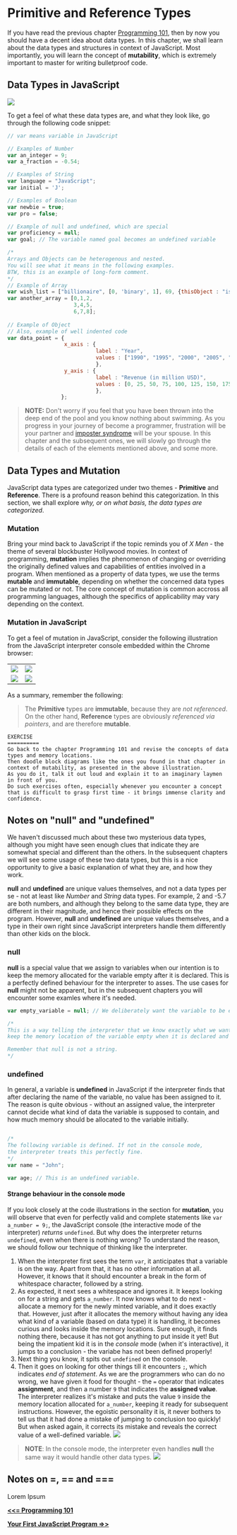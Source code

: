 # Primitive and Reference Types

If you have read the previous chapter [Programming 101](https://github.com/datasouvik/getting_started_with_javascript/blob/master/Chapters/2_programming101.md), then by now you should have a decent idea about data types. In this chapter, we shall learn about the data types and structures in context of JavaScript. Most importantly, you will learn the concept of __mutability__, which is extremely important to master for writing bulletproof code.

## Data Types in JavaScript

![](https://github.com/datasouvik/getting_started_with_javascript/blob/master/Assets/dataTypes.png)    

To get a feel of what these data types are, and what they look like, go through the following code snippet:    

```javascript
// var means variable in JavaScript

// Examples of Number
var an_integer = 9;
var a_fraction = -0.54;

// Examples of String
var language = "JavaScript";
var initial = 'J';

// Examples of Boolean
var newbie = true;
var pro = false;

// Example of null and undefined, which are special
var proficiency = null;
var goal; // The variable named goal becomes an undefined variable

/*
Arrays and Objects can be heterogenous and nested.
You will see what it means in the following examples.
BTW, this is an example of long-form comment.
*/
// Example of Array
var wish_list = ["billionaire", [0, 'binary', 1], 69, {thisObject : "isAwesOme"}];
var another_array = [0,1,2,
                     3,4,5,
                     6,7,8];
                     
// Example of Object
// Also, example of well indented code
var data_point = {
                  x_axis : {
                            label : "Year", 
                            values : ["1990", "1995", "2000", "2005", "2010", "2015", "2012"],
                            },
                  y_axis : {
                            label : "Revenue (in million USD)",
                            values : [0, 25, 50, 75, 100, 125, 150, 175, 200, 250, 300, 350, 400],
                            },
                 };
```

> __NOTE:__ Don't worry if you feel that you have been thrown into the deep end of the pool and you know nothing about swimming. As you progress in your journey of become a programmer, frustration will be your partner and [imposter syndrome](https://en.wikipedia.org/wiki/Impostor_syndrome) will be your spouse. In this chapter and the subsequent ones, we will slowly go through the details of each of the elements mentioned above, and some more.    

## Data Types and Mutation

JavaScript data types are categorized under two themes - __Primitive__ and __Reference__. There is a profound reason behind this categorization. In this section, we shall explore _why, or on what basis, the data types are categorized_.

### Mutation

Bring your mind back to JavaScript if the topic reminds you of _X Men_ - the theme of several blockbuster Hollywood movies. In context of programming, __mutation__ implies the phenomenon of changing or overriding the originally defined values and capabilities of entities involved in a program. When mentioned as a property of data types, we use the terms __mutable__ and __immutable__, depending on whether the concerned data types can be mutated or not. The core concept of mutation is common accross all programming languages, although the specifics of applicability may vary depending on the context.

### Mutation in JavaScript
To get a feel of mutation in JavaScript, consider the following illustration from the JavaScript interpreter console embedded within the Chrome browser:

<table>
  <thead>
  </head>
  <tbody>
    <tr>
      <td>
        <img src="https://github.com/datasouvik/getting_started_with_javascript/blob/master/Assets/immutableNumber.png"/>
      </td>
      <td>
        <img src="https://github.com/datasouvik/getting_started_with_javascript/blob/master/Assets/mutableObject.png"/>      
      </td>
    </tr>
    <tr>
      <td>
        <img src="https://github.com/datasouvik/getting_started_with_javascript/blob/master/Assets/immutableText.png"/>
      </td>
      <td>
        <img src="https://github.com/datasouvik/getting_started_with_javascript/blob/master/Assets/mutableText.png"/>      
      </td>
  </tr>  
  </tbody>
</table>


As a summary, remember the following:  
> The __Primitive__ types are __immutable__, because they are _not referenced_. On the other hand, __Reference__ types are obviously _referenced via pointers_, and are therefore __mutable__.    

```
EXERCISE
==========
Go back to the chapter Programming 101 and revise the concepts of data types and memory locations. 
Then doodle block diagrams like the ones you found in that chapter in context of mutability, as presented in the above illustration. 
As you do it, talk it out loud and explain it to an imaginary laymen in front of you. 
Do such exercises often, especially whenever you encounter a concept that is difficult to grasp first time - it brings immense clarity and confidence.
```
## Notes on "null" and "undefined"
We haven't discussed much about these two mysterious data types, although you might have seen enough clues that indicate they are somewhat special and different than the others. In the subsequent chapters we will see some usage of these two data types, but this is a nice opportunity to give a basic explanation of what they are, and how they work.

__null__ and __undefined__ are unique values themselves, and not a data types per se - not at least like _Number_ and _String_ data types. For example, 2 and -5.7 are both numbers, and although they belong to the same data type, they are different in their magnitude, and hence their possible effects on the program. However, __null__ and __undefined__ are unique values themselves, and a type in their own right since JavaScript interpreters handle them differently than other kids on the block.    

### null

__null__ is a special value that we assign to variables when our intention is to keep the memory allocated for the variable empty after it is declared. This is a perfectly defined behaviour for the interpreter to asses. The use cases for __null__ might not be apparent, but in the subsequent chapters you will encounter some examles where it's needed.

```javascript
var empty_variable = null; // We deliberately want the variable to be empty.

/* 
This is a way telling the interpreter that we know exactly what we want to do - 
keep the memory location of the variable empty when it is declared and initialized.

Remember that null is not a string.
*/
```


### undefined
In general, a variable is __undefined__ in JavaScript if the interpreter finds that after declaring the name of the variable, no value has been assigned to it. The reason is quite obvious - without an assigned value, the interpreter cannot decide what kind of data the variable is supposed to contain, and how much memory should be allocated to the variable initially.     

```javascript

/* 
The following variable is defined. If not in the console mode, 
the interpreter treats this perfectly fine.
*/
var name = "John"; 

var age; // This is an undefined variable. 
```

#### Strange behaviour in the console mode
If you look closely at the code illustrations in the section for __mutation__, you will observe that even for perfectly valid and complete statements like `var a_number = 9;`, the JavaScript console (the interactive mode of the interpreter) _returns_ `undefined`. But why does the interpreter returns `undefined`, even when there is nothing wrong? To understand the reason, we should follow our technique of thinking like the interpreter.    

  1. When the interpreter first sees the term `var`, it anticipates that a variable is on the way. Apart from that, it has no other information at all. However, it knows that it should encounter a break in the form of whitespace character, followed by a string.    
  2. As expected, it next sees a whitespace and ignores it. It keeps looking on for a string and gets `a_number`. It now knows what to do next - allocate a memory for the newly minted variable, and it does exactly that. However, just after it allocates the memory without having any idea what kind of a variable (based on data type) it is handling, it becomes curious and looks inside the memory locations. Sure enough, it finds nothing there, because it has not got anything to put inside it yet! But being the impatient kid it is in the _console_ mode (when it's interactive), it jumps to a conclusion - the variabe has not been defined properly!     
  3. Next thing you know, it spits out `undefined` on the console.    
  4. Then it goes on looking for other things till it encounters `;`, which indicates _end of statement_. As we are the programmers who can do no wrong, we have given it food for thought - the `=` operator that indicates __assignment__, and then a number `9` that indicates the __assigned value__. The interpreter realizes it's mistake and puts the value `9` inside the memory location allocated for `a_number`, keeping it ready for subsequent instructions. However, the egoistic personality it is, it never bothers to tell us that it had done a mistake of jumping to conclusion too quickly! But when asked again, it corrects its mistake and reveals the correct value of a well-defined variable.
  ![](https://github.com/datasouvik/getting_started_with_javascript/blob/master/Assets/undefinedSelfCorrection.png)      
  
> __NOTE__: In the console mode, the interpreter even handles __null__ the same way it would handle other data types.
![](https://github.com/datasouvik/getting_started_with_javascript/blob/master/Assets/nullUndefined%20Console.png)     


## Notes on =, == and ===
Lorem Ipsum



[__<<= Programming 101__](https://github.com/datasouvik/getting_started_with_javascript/blob/master/Chapters/2_programming101.md)    

[__Your First JavaScript Program =>>__](https://github.com/datasouvik/getting_started_with_javascript/blob/master/Chapters/4_your_first_javascript_program.md)

